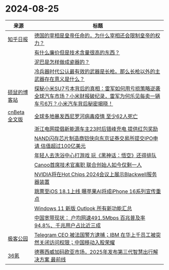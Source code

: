 ﻿# 2024-08-25

|来源|标题|
|---|---|
|[知乎日报](https://feedx.net/rss/zhihudaily.xml)|[德国的宰相是皇帝任命的，为什么宰相还会限制皇帝的权力？](https://daily.zhihu.com/story/9774881)|
||[有什么廉价但是技术含量很高的东西？](https://daily.zhihu.com/story/9774894)|
||[泥巴是怎样做成瓷器的？](https://daily.zhihu.com/story/9774902)|
||[冷兵器时代公认最有效的武器是长枪。那么长枪以外的主武器存在意义是什么？](https://daily.zhihu.com/story/9774890)|
|[硕鼠的博客站](http://lukefan.com/?feed=rss2)|[探秘小米SU7亏本背后的真相：雷军如何用亏损策略逆袭全球汽车市场？小米财报破纪录，雷军为何乐见每卖一辆车亏6万？小米汽车背后秘密揭晓！](https://lukefan.com/2024/08/25/%e6%8e%a2%e7%a7%98%e5%b0%8f%e7%b1%b3su7%e4%ba%8f%e6%9c%ac%e8%83%8c%e5%90%8e%e7%9a%84%e7%9c%9f%e7%9b%b8%ef%bc%9a%e9%9b%b7%e5%86%9b%e5%a6%82%e4%bd%95%e7%94%a8%e4%ba%8f%e6%8d%9f%e7%ad%96%e7%95%a5/)|
|[cnBeta全文版](http://feeds2.feedburner.com/cnbeta-full)|[全球多地暴发西尼罗河病毒疫情 至少62人死亡](https://m.cnbeta.com.tw/view/1443390.htm)|
||[浙江电网提倡新能源车主23时后错峰充电 提供红包奖励](https://m.cnbeta.com.tw/view/1443388.htm)|
||[NAND闪存芯片制造商铠侠向东京证券交易所提交IPO申请 估值超过100亿美元](https://m.cnbeta.com.tw/view/1443387.htm)|
||[年轻人去洗浴中心打游戏 玩《黑神话：悟空》还得排队](https://m.cnbeta.com.tw/view/1443386.htm)|
||[Canoo首席技术官离职 联合创始人如今仅剩一人](https://m.cnbeta.com.tw/view/1443384.htm)|
||[NVIDIA将在Hot Chips 2024会议上展示Blackwell服务器装置](https://m.cnbeta.com.tw/view/1443382.htm)|
||[跳票至iOS 18.1上线 曝苹果AI将成iPhone 16系列宣传重点](https://m.cnbeta.com.tw/view/1443378.htm)|
||[Windows 11 新版 Outlook 所有新功能汇总](https://m.cnbeta.com.tw/view/1443373.htm)|
||[中国宽带现状： 户均网速491.5Mbps 百兆普及率94.8%、千兆用户占比近三成](https://m.cnbeta.com.tw/view/1443371.htm)|
|[极客公园](http://feeds.geekpark.net/)|[Telegram CEO 被法国警方逮捕；IBM 在华上千员工被突然关闭访问权限；中国移动入股荣耀](http://www.geekpark.net/news/339677)|
|[36氪](http://36kr.com/feed)|[德赛西威加码欧亚市场，2025年发布第三代智慧出行解决方案 最前线](https://36kr.com/p/2920030982920832?f=rss)|
